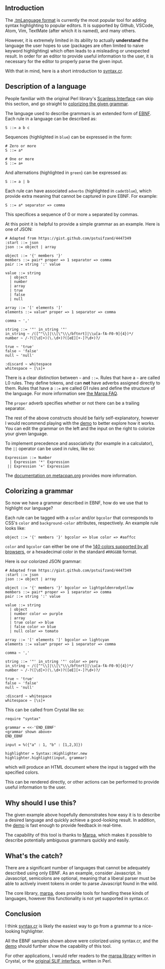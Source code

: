 ## Introduction

The [.tmLanguage format](https://manual.macromates.com/en/language_grammars) is currently the most popular tool for adding syntax highlighting to popular editors. It is supported by Github, VSCode, Atom, Vim, TextMate (after which it is named), and many others.

However, it is extremely limited in its ability to actually **understand** the language the user hopes to use (packages are often limited to naive keyword highlighting) which often leads to a misleading or unexpected result. In order for an editor to provide useful information to the user, it is necessary for the editor to properly parse the given input.

With that in mind, here is a short introduction to [syntax.cr](https://github.com/omarroth/syntax.cr).

## Description of a language

People familiar with the original Perl library's [Scanless Interface](https://metacpan.org/pod/distribution/Marpa-R2/pod/Scanless/DSL.pod) can skip this section, and go straight to [colorizing the given grammar](#colorizing-a-grammar).

The language used to describe grammars is an extended form of [EBNF](https://en.wikipedia.org/wiki/Extended_Backus%E2%80%93Naur_form#Basics). Each rule in a language can be described as:

```ebnf
S ::= a b c
```

Sequences (highlighted in `blue`) can be expressed in the form:

```ebnf
# Zero or more
S ::= a*

# One or more
S ::= a+
```

And alternations (highlighted in `green`) can be expressed as:

```ebnf
S ::= a | b
```

Each rule can have associated `adverbs` (highlighted in `cadetblue`), which provide extra meaning that cannot be captured in pure EBNF. For example:

```ebnf
S ::= a* separator => comma
```

This specifices a sequence of 0 or more `a` separated by commas.

At this point it is helpful to provide a simple grammar as an example. Here is one of JSON:

```ebnf
# Adapted from https://gist.github.com/pstuifzand/4447349
:start ::= json
json ::= object | array

object ::= '{' members '}'
members ::= pair* proper => 1 separator => comma
pair ::= string ':' value

value ::= string
  | object
  | number
  | array
  | true
  | false
  | null

array ::= '[' elements ']'
elements ::= value* proper => 1 separator => comma

comma ~ ','

string ::= '"' in_string '"'
in_string ~ /([^"\\]|\\[\"\\\/bftnrt]|\\u[a-fA-F0-9]{4})*/
number ~ /-?([\d]+)(\.\d+)?([eE][+-]?\d+)?/

true ~ 'true'
false ~ 'false'
null ~ 'null'

:discard ~ whitespace
whitespace ~ [\s]+
```

There is a clear distinction between `~` and `::=`. Rules that have a `~` are called L0 rules. They define tokens, and can **not** have adverbs assigned directly to them. Rules that have a `::=` are called G1 rules and define the structure of the language. For more information see [the Marpa FAQ](http://savage.net.au/Perl-modules/html/marpa.faq/faq.html#q109).

The `proper` adverb specifies whether or not there can be a trailing separator.

The rest of the above constructs should be fairly self-explanatory, however I would recommend playing with the [demo](/syntax/demo) to better explore how it works. You can edit the grammar on the left and the input on the right to colorize your given language.

To implement precedence and associativity (for example in a calculator), the `||` operator can be used in rules, like so:

```ebnf
Expression ::= Number
  | Expression '*' Expression
 || Expression '+' Expression
```

The [documentation on metacpan.org](https://metacpan.org/pod/distribution/Marpa-R2/pod/Scanless/DSL.pod) provides more information.

## Colorizing a grammar

So now we have a grammar described in EBNF, how do we use that to highlight our language?

Each rule can be tagged with a `color` and/or `bgcolor` that corresponds to CSS's `color` and `background-color` attributes, respectively. An example rule looks like:

```ebnf
object ::= '{' members '}' bgcolor => blue color => #aaffcc
```

`color` and `bgcolor` can either be one of the [140 colors supported by all browsers](https://www.w3schools.com/colors/colors_names.asp), or a hexadecimal color in the standard `#RRGGBB` format.

Here is our colorized JSON grammar:

```ebnf
# Adapted from https://gist.github.com/pstuifzand/4447349
:start ::= json
json ::= object | array

object ::= '{' members '}' bgcolor => lightgoldenrodyellow
members ::= pair* proper => 1 separator => comma
pair ::= string ':' value

value ::= string
  | object
  | number color => purple
  | array
  | true color => blue
  | false color => blue
  | null color => tomato

array ::= '[' elements ']' bgcolor => lightcyan
elements ::= value* proper => 1 separator => comma

comma ~ ','

string ::= '"' in_string '"' color => peru
in_string ~ /([^"\\]|\\[\"\\\/bftnrt]|\\u[a-fA-F0-9]{4})*/
number ~ /-?([\d]+)(\.\d+)?([eE][+-]?\d+)?/

true ~ 'true'
false ~ 'false'
null ~ 'null'

:discard ~ whitespace
whitespace ~ [\s]+
```

This can be called from Crystal like so:

```crystal
require "syntax"

grammar = <<-'END_EBNF'
<grammar shown above>
END_EBNF

input = %({"a" : 1, "b" : [1,2,3]})

highlighter = Syntax::Highlighter.new
highlighter.highlight(input, grammar)
```

which will produce an HTML document where the input is tagged with the specified colors.

This can be rendered directly, or other actions can be performed to provide useful information to the user.

## Why should I use this?

The given example above hopefully demonstrates how easy it is to describe a desired language and quickly achieve a good-looking result. In addition, the [demo](/syntax/demo) is fast enough to provide feedback in real-time.

The capability of this tool is thanks to [Marpa](http://jeffreykegler.github.io/Marpa-web-site/), which makes it possible to describe potentially ambiguous grammars quickly and easily.

## What's the catch?

There are a significant number of languages that cannot be adequately described using only EBNF. As an example, consider Javascript. In Javascript, semicolons are optional, meaning that a liberal parser must be able to actively invent tokens in order to parse Javascript found in the wild.

The core library, [marpa](https://github.com/omarroth/marpa), does provide tools for handling these kinds of languages, however this functionality is not yet supported in syntax.cr.

## Conclusion

I think [syntax.cr](https://github.com/omarroth/syntax.cr) is likely the easiest way to go from a grammar to a nice-looking highlighter.

All the EBNF samples shown above were colorized using syntax.cr, and the [demo](/syntax/demo) should further show the capability of this tool.

For other applications, I would refer readers to the [marpa library](https://github.com/omarroth/marpa) written in Crystal, or the [original SLIF interface](https://metacpan.org/pod/distribution/Marpa-R2/pod/Semantics.pod), written in Perl.

